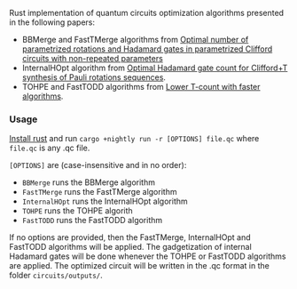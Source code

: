 Rust implementation of quantum circuits optimization algorithms presented in the following papers:
- BBMerge and FastTMerge algorithms from [Optimal number of parametrized rotations and Hadamard gates in parametrized Clifford circuits with non-repeated parameters](https://arxiv.org/abs/2407.07846)
- InternalHOpt algorithm from [Optimal Hadamard gate count for Clifford+T synthesis of Pauli rotations sequences](https://arxiv.org/abs/2302.07040).
- TOHPE and FastTODD algorithms from [Lower T-count with faster algorithms](https://arxiv.org/abs/2407.08695).

### Usage
[Install rust](https://www.rust-lang.org/tools/install) and run ```cargo +nightly run -r [OPTIONS] file.qc```
where ```file.qc``` is any .qc file.

```[OPTIONS]``` are (case-insensitive and in no order):
- ```BBMerge``` runs the BBMerge algorithm
- ```FastTMerge``` runs the FastTMerge algorithm
- ```InternalHOpt``` runs the InternalHOpt algorithm
- ```TOHPE``` runs the TOHPE algorith
- ```FastTODD``` runs the FastTODD algorithm

If no options are provided, then the FastTMerge, InternalHOpt and FastTODD algorithms will be applied.
The gadgetization of internal Hadamard gates will be done whenever the TOHPE or FastTODD algorithms are applied.
The optimized circuit will be written in the .qc format in the folder ```circuits/outputs/```.
